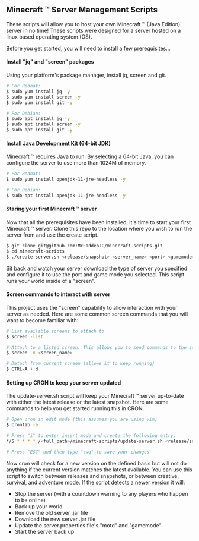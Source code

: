 ## Minecraft &trade; Server Management Scripts
These scripts will allow you to host your own Minecraft &trade; (Java Edition) server in no time! These scripts were designed for a server hosted on a linux based operating system (OS).

Before you get started, you will need to install a few prerequisites...

#### Install "jq" and "screen" packages
Using your platform's package manager, install jq, screen and git.
```bash
# For Redhat:
$ sudo yum install jq -y
$ sudo yum install screen -y
$ sudo yum install git -y
```
```bash
# For Debian:
$ sudo apt install jq -y
$ sudo apt install screen -y
$ sudo apt install git -y
```
#### Install Java Development Kit (64-bit JDK)
Minecraft &trade; requires Java to run. By selecting a 64-bit Java, you can configure the server to use more than 1024M of memory.
```bash
# For Redhat:
$ sudo yum install openjdk-11-jre-headless -y
```
```bash
# For Debian:
$ sudo apt install openjdk-11-jre-headless -y
```

#### Staring your first Minecraft &trade; server
Now that all the prerequisites have been installed, it's time to start your first Minecraft &trade; server. Clone this repo to the location where you wish to run the server from and use the create script.
```bash
$ git clone git@github.com:McFaddenJC/minecraft-scripts.git
$ cd minecraft-scripts
$ ./create-server.sh <release/snapshot> <server_name> <port> <gamemode>
```
Sit back and watch your server download the type of server you specified and configure it to use the port and game mode you selected. This script runs your world inside of a "screen".

#### Screen commands to interact with server
This project uses the "screen" capability to allow interaction with your server as needed. Here are some common screen commands that you will want to become familiar with:
```bash
# List available screens to attach to
$ screen -list

# Attach to a listed screen. This allows you to send commands to the server.
$ screen -x <screen_name>

# Detach from current screen (allows it to keep running)
$ CTRL-A + d
```

#### Setting up CRON to keep your server updated
The update-server.sh script will keep your Minecraft &trade; server up-to-date with either the latest release or the latest snapshot. Here are some commands to help you get started running this in CRON.
```bash
# Open cron in edit mode (this assumes you are using vim)
$ crontab -e

# Press "i" to enter insert mode and create the following entry:
*/5 * * * * /<full_path>/minecraft-scripts/update-server.sh <release/snapshot> <server_name> <gamemode> > /dev/null 2>&1

# Press "ESC" and then type ":wq" to save your changes
```
Now cron will check for a new version on the defined basis but will not do anything if the current version matches the latest available. You can use this script to switch between releases and snapshots, or between creative, survival, and adventure mode. If the script detects a newer version it will:
* Stop the server (with a countdown warning to any players who happen to be online)
* Back up your world
* Remove the old server .jar file
* Download the new server .jar file
* Update the server.properties file's "motd" and "gamemode"
* Start the server back up
